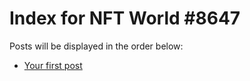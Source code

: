 # Index for NFT World #8647
Posts will be displayed in the order below:

- [Your first post](./001-first.md)

